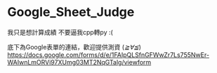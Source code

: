 # Google_Sheet_Judge
我只是想計算成績
不要逼我cpp轉py :(

底下為Google表單的連結，歡迎提供測資 (*≧∀≦*)
 https://docs.google.com/forms/d/e/1FAIpQLSfnGFWwZr7Ls755NwEr-WAIwnLmORVi97XUmg03MT2NqGTalg/viewform

